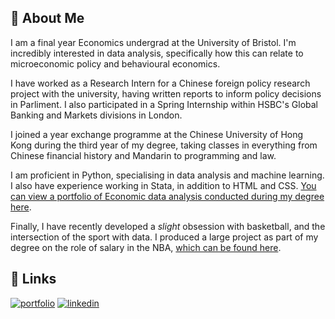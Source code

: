 ## 🚀 About Me
I am a final year Economics undergrad at the University of Bristol. I'm incredibly interested in data analysis, specifically how this can relate to microeconomic policy and behavioural economics.

I have worked as a Research Intern for a Chinese foreign policy research project with the university, having written reports to inform policy decisions in Parliment. I also participated in a Spring Internship within HSBC's Global Banking and Markets divisions in London.

I joined a year exchange programme at the Chinese University of Hong Kong during the third year of my degree, taking classes in everything from Chinese financial history and Mandarin to programming and law.

I am proficient in Python, specialising in data analysis and machine learning. I also have experience working in Stata, in addition to HTML and CSS. [You can view a portfolio of Economic data analysis conducted during my degree here](https://slblundell.github.io/).

Finally, I have recently developed a *slight* obsession with basketball, and the intersection of the sport with data. I produced a large project as part of my degree on the role of salary in the NBA, [which can be found here](https://slblundell.github.io/project.html).


## 🔗 Links
[![portfolio](https://img.shields.io/badge/my_portfolio-000?style=for-the-badge&logo=ko-fi&logoColor=white)](https://slblundell.github.io/)
[![linkedin](https://img.shields.io/badge/linkedin-0A66C2?style=for-the-badge&logo=linkedin&logoColor=white)](https://www.linkedin.com/in/sam-blundell-7608b7196/)
 

